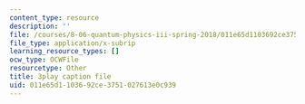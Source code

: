 ```yaml
---
content_type: resource
description: ''
file: /courses/8-06-quantum-physics-iii-spring-2018/011e65d1103692ce3751027613e0c939_TDYMriH63us.srt
file_type: application/x-subrip
learning_resource_types: []
ocw_type: OCWFile
resourcetype: Other
title: 3play caption file
uid: 011e65d1-1036-92ce-3751-027613e0c939
---
```

